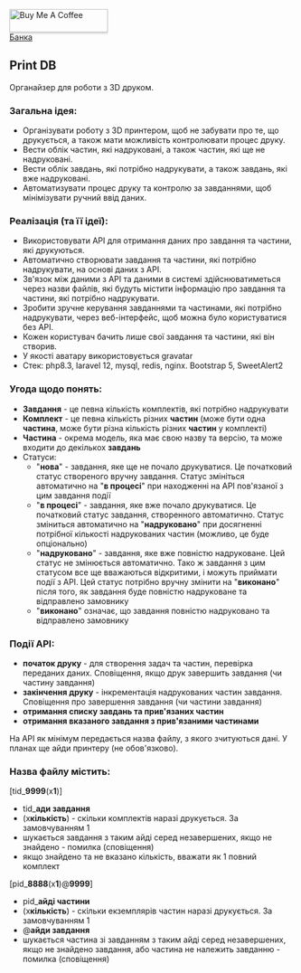 <a href="https://www.buymeacoffee.com/realshade" target="_blank"><img src="https://www.buymeacoffee.com/assets/img/custom_images/orange_img.png" alt="Buy Me A Coffee" style="height: 41px !important;width: 174px !important;box-shadow: 0px 3px 2px 0px rgba(190, 190, 190, 0.5) !important;-webkit-box-shadow: 0px 3px 2px 0px rgba(190, 190, 190, 0.5) !important;" ></a><br>
<a href="https://send.monobank.ua/jar/3j3xQ5EFsP" target="_blank">Банка</a>

## Print DB

Органайзер для роботи з 3D друком.

<h3>Загальна ідея:</h3>

* Організувати роботу з 3D принтером, щоб не забувати про те, що друкується, а також мати можливість контролювати процес друку.
* Вести облік частин, які надруковані, а також частин, які ще не надруковані.
* Вести облік завдань, які потрібно надрукувати, а також завдань, які вже надруковані.
* Автоматизувати процес друку та контролю за завданнями, щоб мінімізувати ручний ввід даних.

<h3>Реалізація (та її ідеї):</h3>

* Використовувати API для отримання даних про завдання та частини, які друкуються.
* Автоматично створювати завдання та частини, які потрібно надрукувати, на основі даних з API.
* Зв'язок між даними з API та даними в системі здійснюватиметься через назви файлів, які будуть містити інформацію про завдання та частини, які потрібно надрукувати.
* Зробити зручне керування завданнями та частинами, які потрібно надрукувати, через веб-інтерфейс, щоб можна було користуватися без API.
* Кожен користувач бачить лише свої завдання та частини, які він створив.
* У якості аватару використовується gravatar
* Стек: php8.3, laravel 12, mysql, redis, nginx. Bootstrap 5, SweetAlert2

<h3>Угода щодо понять:</h3>

* **Завдання** - це певна кількість комплектів, які потрібно надрукувати
* **Комплект** - це певна кількість різних **частин** (може бути одна **частина**, може бути різна кількість різних **частин** у комплекті)
* **Частина** - окрема модель, яка має свою назву та версію, та може входити до декількох **завдань**
* Статуси:
  * "**нова**" - завдання, яке ще не почало друкуватися. Це початковий статус створеного вручну завдання. Статус змініться автоматично на "**в процесі**" при находженні на API пов'язаної з цим завдання події
  * "**в процесі**" - завдання, яке вже почало друкуватися. Це початковий статус завдання, створенного автоматично. Статус зміниться автоматично на "**надруковано**" при досягненні потрібної кількості надрукованих частин (можливо, це буде опціонально)
  * "**надруковано**" - завдання, яке вже повністю надруковане. Цей статус не змінюється автоматично. Тако ж завдання з цим статусом все ще вважаються відкритими, і можуть приймати події з API. Цей статус потрібно вручну змінити на "**виконано**" після того, як завдання буде повністю надруковане та відправлено замовнику
  * "**виконано**" означає, що завдання повністю надруковано та відправлено замовнику

<h3>Події API:</h3>

* **початок друку** - для створення задач та частин, перевірка переданих даних. Сповіщення, якщо друк завершить завдання (чи частину завдання)
* **закінчення друку** - інкрементація надрукованих частин завдання. Сповіщення про завершення завдання (чи частини завдання)
* **отримання списку завдань та прив'язаних частин**
* **отримання вказаного завдання з прив'язаними частинами**

На API як мінімум передається назва файлу, з якого зчитуються дані. У планах ще айди принтеру (не обов'язково).

<h3>Назва файлу містить:</h3>

[tid_**9999**(x**1**)]
* tid_**ади завдання**
* (x**кількість**) - скільки комплектів наразі друкується. За замовчуванням 1
* шукається завдання з таким айді серед незавершених, якщо не знайдено - помилка (сповіщення)
* якщо знайдено та не вказано кількість, вважати як 1 повний комплект

[pid_**8888**(x**1**)@**9999**]
* pid_**айді частини**
* (x**кількість**) - скільки екземплярів частин наразі друкується. За замовчуванням 1
* @**айди завдання**
* шукається частина зі завданням з таким айді серед незавершених, якщо не знайдено завдання, або частина не належить завданню - помилка (сповіщення)
